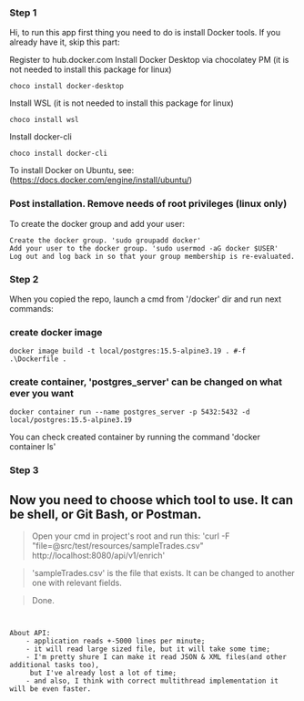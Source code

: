 ### Step 1

Hi, to run this app first thing you need to do is install Docker tools.
If you already have it, skip this part:


Register to hub.docker.com 
Install Docker Desktop via chocolatey PM
(it is not needed to install this package for linux)
```
choco install docker-desktop
```
Install WSL (it is not needed to install this package for linux)
```
choco install wsl
```
Install docker-cli
```
choco install docker-cli
```
To install Docker on Ubuntu, see: (https://docs.docker.com/engine/install/ubuntu/) 

### Post installation. Remove needs of root privileges (linux only)
To create the docker group and add your user:
```
Create the docker group. 'sudo groupadd docker'
Add your user to the docker group. 'sudo usermod -aG docker $USER'
Log out and log back in so that your group membership is re-evaluated.
```
### Step 2

When you copied the repo, launch a cmd from '/docker' dir and run next commands:  

### create docker image
```docker image build -t local/postgres:15.5-alpine3.19 . #-f .\Dockerfile .```
### create container, 'postgres_server' can be changed on what ever you want
```docker container run --name postgres_server -p 5432:5432 -d local/postgres:15.5-alpine3.19```

You can check created container by running the command 'docker container ls'

### Step 3

## Now you need to choose which tool to use. It can be shell, or Git Bash, or Postman.

> Open your cmd in project's root and run this:
> 'curl -F "file=@src/test/resources/sampleTrades.csv" http://localhost:8080/api/v1/enrich' 

>  'sampleTrades.csv' is the file that exists. It can be changed to another one with relevant fields.

> Done.

~~~~~~~~~~~~~~~~~~~~~~~~~~~~~~~~~~~~~~~~~~~~~~~~~~~~~~~~~~~~~~~~~~~~~~~~~~~~~~~~~~~~~~~~~~~~~~~~~~~~~~~~~~~~~~~~~~~~~


About API:
    - application reads +-5000 lines per minute;
    - it will read large sized file, but it will take some time;
    - I'm pretty shure I can make it read JSON & XML files(and other additional tasks too),
     but I've already lost a lot of time;
    - and also, I think with correct multithread implementation it will be even faster. 

